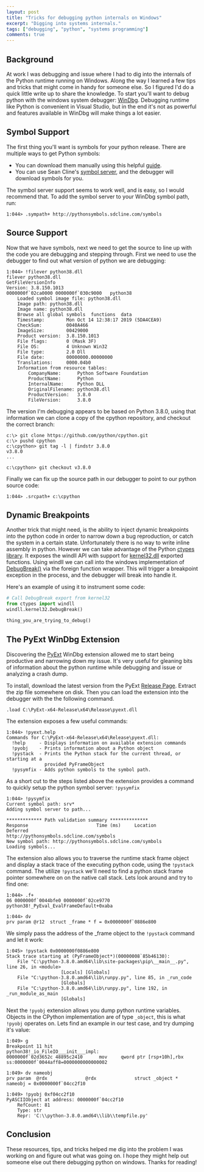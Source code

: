 ```yaml
---
layout: post
title: "Tricks for debugging python internals on Windows"
excerpt: "Digging into systems internals."
tags: ["debugging", "python", "systems programming"]
comments: true
---
```


## Background

At work I was debugging and issue where I had to dig into the internals
of the Python runtime running on Windows. Along the way I
learned a few tips and tricks that might come in handy for someone else. So I figured
I'd do a quick little write up to share the knowledge. To start
you'll want to debug python with the windows system debugger: [WinDbg](https://docs.microsoft.com/en-us/windows-hardware/drivers/debugger/getting-started-with-windbg).
Debugging runtime like Python is convenient in Visual Studio, but in the end it's
not as powerful and features available in WinDbg will make things a lot easier.

## Symbol Support

The first thing you'll want is symbols for your python release.
There are multiple ways to get Python symbols:
- You can download them manually using this helpful [guide](https://docs.microsoft.com/en-us/visualstudio/python/debugging-symbols-for-mixed-mode-c-cpp-python?view=vs-2019).
- You can use Sean Cline's [symbol server](https://github.com/SeanCline/PythonSymbols), and the debugger will download symbols for you.

The symbol server support seems to work well, and is easy, so I would recommend that.
To add the symbol server to your WinDbg symbol path, run: 

```
1:044> .sympath+ http://pythonsymbols.sdcline.com/symbols
```

## Source Support

Now that we have symbols, next we need to get the source to line up with the code you are
debugging and stepping through. First we need to use the debugger to find out what version
of python we are debugging:

```
1:044> !filever python38.dll
filever python38.dll
GetFileVersionInfo
Version: 3.8.150.1013 
0000000f`02ca0000 0000000f`030c9000   python38
    Loaded symbol image file: python38.dll
    Image path: python38.dll
    Image name: python38.dll
    Browse all global symbols  functions  data
    Timestamp:        Mon Oct 14 12:38:17 2019 (5DA4CEA9)
    CheckSum:         0040A466
    ImageSize:        00429000
    Product version:  3.8.150.1013
    File flags:       0 (Mask 3F)
    File OS:          4 Unknown Win32
    File type:        2.0 Dll
    File date:        00000000.00000000
    Translations:     0000.04b0
    Information from resource tables:
        CompanyName:      Python Software Foundation
        ProductName:      Python
        InternalName:     Python DLL
        OriginalFilename: python38.dll
        ProductVersion:   3.8.0
        FileVersion:      3.8.0
```
The version I'm debugging appears to be based on Python 3.8.0, using that information
we can clone a copy of the cpython repository, and checkout the correct branch:

```
c:\> git clone https://github.com/python/cpython.git
c:\> pushd cpython
c:\cpython> git tag -l | findstr 3.8.0
v3.8.0
...

c:\cpython> git checkout v3.8.0
```

Finally we can fix up the source path in our debugger to point to our python source code:

```
1:044> .srcpath+ c:\cpython
```
## Dynamic Breakpoints

Another trick that might need, is the ability to inject dynamic breakpoints into the python code
in order to narrow down a bug reproduction, or catch the system in a certain state.
Unfortunately there is no way to write inline assembly in python. However we can
take advantage of the Python [ctypes library](https://docs.python.org/3/library/ctypes.html). It exposes the windll API with support for [kernel32.dll](https://en.wikipedia.org/wiki/Microsoft_Windows_library_files#KERNEL32.DLL)
exported functions. Using windll we can call into the windows implementation of [DebugBreak()](https://docs.microsoft.com/en-us/windows/win32/api/debugapi/nf-debugapi-debugbreak) via the foreign function wrapper.
This will trigger a breakpoint exception in the process, and the debugger will break into handle it.

Here's an example of using it to instrument some code:
```python
# Call DebugBreak export from kernel32
from ctypes import windll
windll.kernel32.DebugBreak()

thing_you_are_trying_to_debug()
```

## The PyExt WinDbg Extension

Discovering the [PyExt](https://github.com/SeanCline/PyExt) WinDbg extension allowed
me to start being productive and narrowing down my issue.
It's very useful for gleaning bits of information about the
python runtime while debugging and issue or analyzing a crash dump.

To install, download the latest version from the PyExt [Release Page](https://github.com/SeanCline/PyExt/releases).
Extract the zip file somewhere on disk.
Then you can load the extension into the debugger with the the following command.

```
.load C:\PyExt-x64-Release\x64\Release\pyext.dll
```

The extension exposes a few useful commands:

```
1:044> !pyext.help
Commands for C:\PyExt-x64-Release\x64\Release\pyext.dll:
  !help     - Displays information on available extension commands
  !pyobj    - Prints information about a Python object
  !pystack  - Prints the Python stack for the current thread, or starting at a
              provided PyFrameObject
  !pysymfix - Adds python symbols to the symbol path.
```

As a short cut to the steps listed above the extension provides a command to quickly
setup the python symbol server: `!pysymfix`

```
1:044> !pysymfix
Current symbol path: srv*
Adding symbol server to path...

************* Path validation summary **************
Response                         Time (ms)     Location
Deferred                                       http://pythonsymbols.sdcline.com/symbols
New symbol path: http://pythonsymbols.sdcline.com/symbols
Loading symbols...

```

The extension also allows you to traverse the runtime stack frame object and display a
stack trace of the executing python code, using the `!pystack` command.
The utilize `!pystack` we'll need to find a python stack frame pointer somewhere on on
the native call stack. Lets look around and try to find one:

```
1:044> .f+
06 0000000f`0044bfe0 0000000f`02ce9770 python38!_PyEval_EvalFrameDefault+0xaba

1:044> dv
prv param @r12  struct _frame * f = 0x0000000f`0886e800
```

We simply pass the address of the _frame object to the `!pystack` command and let it work:

```
1:045> !pystack 0x0000000f0886e800 
Stack trace starting at (PyFrameObject*)(00000008`85b46130):
    File "C:\python-3.8.0.amd64\lib\site-packages\pip\__main__.py", line 26, in <module>
                    [Locals] [Globals] 
    File "C:\python-3.8.0.amd64\lib\runpy.py", line 85, in _run_code
                    [Globals] 
    File "C:\python-3.8.0.amd64\lib\runpy.py", line 192, in _run_module_as_main
                    [Globals]
```

Next the `!pyobj` extension allows you dump python runtime variables.
Objects in the CPython implementation are of type `_object`, this
is what `!pyobj` operates on.
Lets find an example in our test case, and try dumping it's value:

```
1:049> g
Breakpoint 11 hit
python38!_io_FileIO___init___impl:
0000000f`02d3652c 48895c2410      mov     qword ptr [rsp+10h],rbx ss:0000000f`0044aff8=0000000000000002

1:049> dv nameobj
prv param  @rdx              @rdx              struct _object * nameobj = 0x0000000f`04cc2f10

1:049> !pyobj 0xf04cc2f10
PyASCIIObject at address: 0000000f`04cc2f10
    RefCount: 81
    Type: str
    Repr: 'C:\\python-3.8.0.amd64\\lib\\tempfile.py'
```

## Conclusion

These resources, tips, and tricks helped me dig into the problem I was working
on and figure out what was going on. I hope they might help out someone else out
there debugging python on windows. Thanks for reading!
